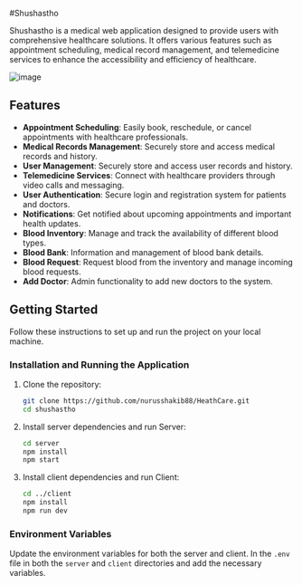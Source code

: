 #Shushastho

Shushastho is a medical web application designed to provide users with comprehensive healthcare solutions. It offers various features such as appointment scheduling, medical record management, and telemedicine services to enhance the accessibility and efficiency of healthcare.

![image](https://github.com/nurusshakib88/HeathCare/assets/84782668/1cf11125-bd80-4227-a27f-aeef62959a51)


## Features

- **Appointment Scheduling**: Easily book, reschedule, or cancel appointments with healthcare professionals.
- **Medical Records Management**: Securely store and access medical records and history.
- **User Management**: Securely store and access user records and history.
- **Telemedicine Services**: Connect with healthcare providers through video calls and messaging.
- **User Authentication**: Secure login and registration system for patients and doctors.
- **Notifications**: Get notified about upcoming appointments and important health updates.
- **Blood Inventory**: Manage and track the availability of different blood types.
- **Blood Bank**: Information and management of blood bank details.
- **Blood Request**: Request blood from the inventory and manage incoming blood requests.
- **Add Doctor**: Admin functionality to add new doctors to the system.

## Getting Started

Follow these instructions to set up and run the project on your local machine.


### Installation and Running the Application

1. Clone the repository:
    ```bash
    git clone https://github.com/nurusshakib88/HeathCare.git
    cd shushastho
    ```

2. Install server dependencies and run Server:
    ```bash
    cd server
    npm install
    npm start
    ```

3. Install client dependencies and run Client:
    ```bash
    cd ../client
    npm install
    npm run dev
    ```

### Environment Variables

Update the environment variables for both the server and client. In the `.env` file in both the `server` and `client` directories and add the necessary variables.

